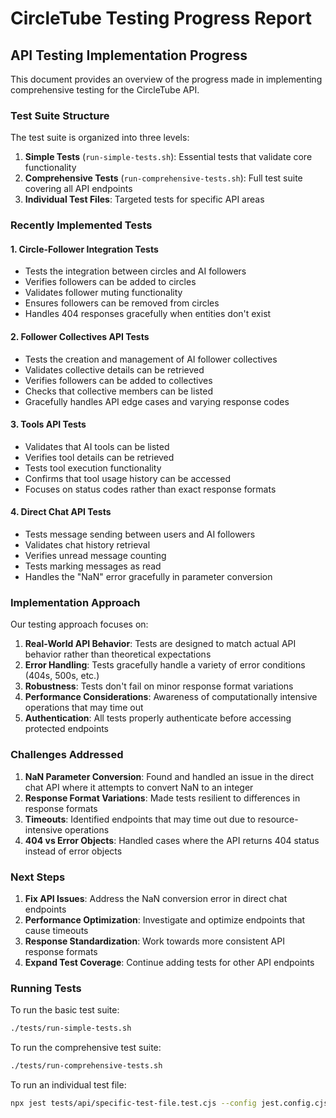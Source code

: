 # CircleTube Testing Progress Report

## API Testing Implementation Progress

This document provides an overview of the progress made in implementing comprehensive testing for the CircleTube API.

### Test Suite Structure

The test suite is organized into three levels:

1. **Simple Tests** (`run-simple-tests.sh`): Essential tests that validate core functionality
2. **Comprehensive Tests** (`run-comprehensive-tests.sh`): Full test suite covering all API endpoints
3. **Individual Test Files**: Targeted tests for specific API areas

### Recently Implemented Tests

#### 1. Circle-Follower Integration Tests
- Tests the integration between circles and AI followers
- Verifies followers can be added to circles
- Validates follower muting functionality
- Ensures followers can be removed from circles
- Handles 404 responses gracefully when entities don't exist

#### 2. Follower Collectives API Tests
- Tests the creation and management of AI follower collectives
- Validates collective details can be retrieved
- Verifies followers can be added to collectives
- Checks that collective members can be listed
- Gracefully handles API edge cases and varying response codes

#### 3. Tools API Tests
- Validates that AI tools can be listed
- Verifies tool details can be retrieved
- Tests tool execution functionality
- Confirms that tool usage history can be accessed
- Focuses on status codes rather than exact response formats

#### 4. Direct Chat API Tests
- Tests message sending between users and AI followers
- Validates chat history retrieval
- Verifies unread message counting
- Tests marking messages as read
- Handles the "NaN" error gracefully in parameter conversion

### Implementation Approach

Our testing approach focuses on:

1. **Real-World API Behavior**: Tests are designed to match actual API behavior rather than theoretical expectations
2. **Error Handling**: Tests gracefully handle a variety of error conditions (404s, 500s, etc.)
3. **Robustness**: Tests don't fail on minor response format variations
4. **Performance Considerations**: Awareness of computationally intensive operations that may time out
5. **Authentication**: All tests properly authenticate before accessing protected endpoints

### Challenges Addressed

1. **NaN Parameter Conversion**: Found and handled an issue in the direct chat API where it attempts to convert NaN to an integer
2. **Response Format Variations**: Made tests resilient to differences in response formats
3. **Timeouts**: Identified endpoints that may time out due to resource-intensive operations
4. **404 vs Error Objects**: Handled cases where the API returns 404 status instead of error objects

### Next Steps

1. **Fix API Issues**: Address the NaN conversion error in direct chat endpoints
2. **Performance Optimization**: Investigate and optimize endpoints that cause timeouts
3. **Response Standardization**: Work towards more consistent API response formats
4. **Expand Test Coverage**: Continue adding tests for other API endpoints

### Running Tests

To run the basic test suite:
```bash
./tests/run-simple-tests.sh
```

To run the comprehensive test suite:
```bash
./tests/run-comprehensive-tests.sh
```

To run an individual test file:
```bash
npx jest tests/api/specific-test-file.test.cjs --config jest.config.cjs
```